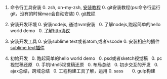 
1. 命令行工具安装
   0. zsh, on-my-zsh, [安装教程](https://zhuanlan.zhihu.com/p/19556676?columnSlug=mactalk)
   0. git安装教程(ps:命令行运行git，没有的时候mac会自动安装)
   0. [git教程](http://www.ruanyifeng.com/blog/2015/12/git-workflow.html) 
2. 安装开发环境
   0. 安装nodejs, 通过nvm安装
   0. 了解nodejs,跑起简单的hello world demo
   0. [了解http协议](http://www.ruanyifeng.com/blog/2016/08/http.html)
3. 安装开发工具
   0. 安装sublime text或者atom,或者vscode
   0. 安装相应的插件 [sublime text插件](http://www.xuanfengge.com/practical-collection-of-sublime-plug-in.html)

4. 初始开发
   0. 跑起简单的hello world demo
   0. psd或者sketch视觉稿
   0. pc视觉稿还原
   0. 手机html5视觉稿还原
   0. 布局总结
   0. 初步交互的开发
   0. ajax总结，跨域总结
   0. 工程构建工具了解，运用
       0. sass
       0. gulp构建
      
